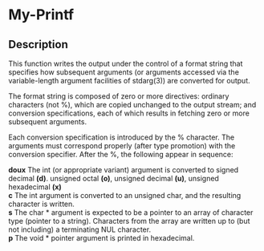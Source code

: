# My-Printf

## Description

This function writes the output under the control of a format string that specifies how subsequent arguments (or arguments accessed via the variable-length argument facilities of stdarg(3)) are converted for output.

The format string is composed of zero or more directives: ordinary characters (not %), which are copied unchanged to the output stream; and conversion specifications, each of which results in fetching zero or more subsequent arguments.

Each conversion specification is introduced by the % character. The arguments must correspond properly (after type promotion) with the conversion specifier. After the %, the following appear in sequence:

**doux** The int (or appropriate variant) argument is converted to signed decimal **(d)**. unsigned octal **(o)**, unsigned decimal **(u)**, unsigned hexadecimal **(x)**\
**c** The int argument is converted to an unsigned char, and the resulting character is written.\
**s** The char * argument is expected to be a pointer to an array of character type (pointer to a string). Characters from the array are written up to (but not including) a terminating NUL character.\
**p** The void * pointer argument is printed in hexadecimal.
